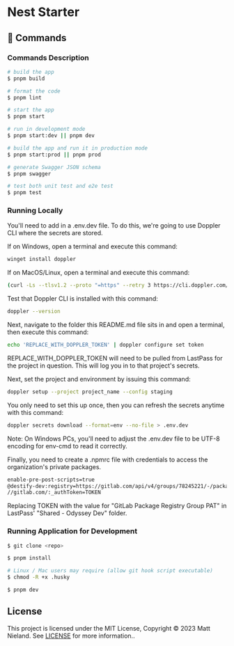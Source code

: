 # Nest Starter

## 📓 Commands

### Commands Description

```bash
# build the app
$ pnpm build

# format the code
$ pnpm lint

# start the app
$ pnpm start

# run in development mode
$ pnpm start:dev || pnpm dev

# build the app and run it in production mode
$ pnpm start:prod || pnpm prod

# generate Swagger JSON schema
$ pnpm swagger

# test both unit test and e2e test
$ pnpm test
```

### Running Locally

You'll need to add in a .env.dev file. To do this, we're going to use Doppler CLI where the secrets are stored.

If on Windows, open a terminal and execute this command:

```bash
winget install doppler
```

If on MacOS/Linux, open a terminal and execute this command:

```bash
(curl -Ls --tlsv1.2 --proto "=https" --retry 3 https://cli.doppler.com/install.sh || wget -t 3 -qO- https://cli.doppler.com/install.sh) | sudo sh
```

Test that Doppler CLI is installed with this command:

```bash
doppler --version
```

Next, navigate to the folder this README.md file sits in and open a terminal, then execute this command:

```bash
echo 'REPLACE_WITH_DOPPLER_TOKEN' | doppler configure set token
```

REPLACE_WITH_DOPPLER_TOKEN will need to be pulled from LastPass for the project in question. This will log you in to that project's secrets.

Next, set the project and environment by issuing this command:

```bash
doppler setup --project project_name --config staging
```

You only need to set this up once, then you can refresh the secrets anytime with this command:

```bash
doppler secrets download --format=env --no-file > .env.dev
```

Note: On Windows PCs, you'll need to adjust the .env.dev file to be UTF-8 encoding for env-cmd to read it correctly.

Finally, you need to create a .npmrc file with credentials to access the organization's private packages.

```bash
enable-pre-post-scripts=true
@destify-dev:registry=https://gitlab.com/api/v4/groups/78245221/-/packages/npm/
//gitlab.com/:_authToken=TOKEN
```

Replacing TOKEN with the value for "GitLab Package Registry Group PAT" in LastPass' "Shared - Odyssey Dev" folder.

### Running Application for Development

```bash
$ git clone <repo>

$ pnpm install

# Linux / Mac users may require (allow git hook script executable)
$ chmod -R +x .husky

$ pnpm dev
```

## License

This project is licensed under the MIT License, Copyright © 2023 Matt Nieland. See [LICENSE](./LICENSE) for more information..
